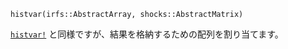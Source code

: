 ```
histvar(irfs::AbstractArray, shocks::AbstractMatrix)
```

[`histvar!`](@ref) と同様ですが、結果を格納するための配列を割り当てます。
